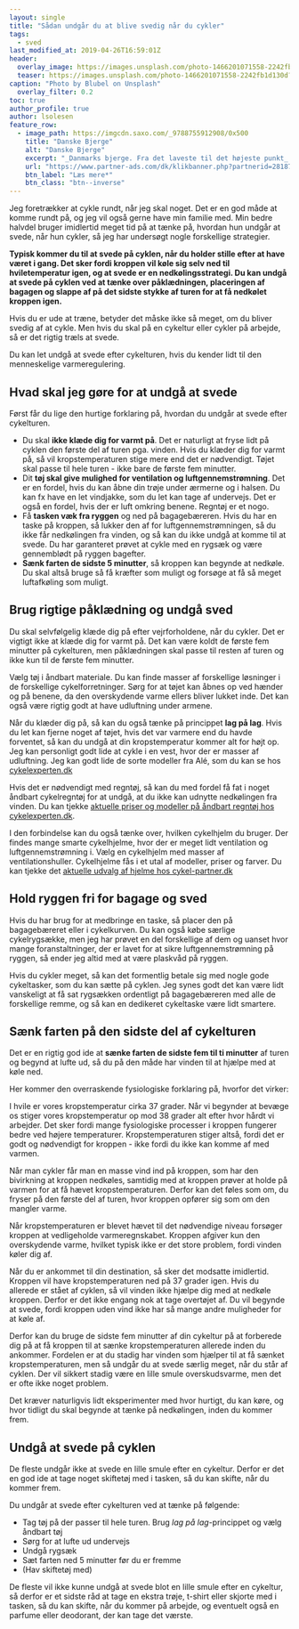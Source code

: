 ```yaml
---
layout: single
title: "Sådan undgår du at blive svedig når du cykler"
tags:
  - sved
last_modified_at: 2019-04-26T16:59:01Z
header:
  overlay_image: https://images.unsplash.com/photo-1466201071558-2242fb1d130d?ixlib=rb-1.2.1&ixid=eyJhcHBfaWQiOjEyMDd9&auto=format&fit=crop&w=1650&q=80
  teaser: https://images.unsplash.com/photo-1466201071558-2242fb1d130d?ixlib=rb-1.2.1&ixid=eyJhcHBfaWQiOjEyMDd9&auto=format&fit=crop&w=400&q=80  
caption: "Photo by Blubel on Unsplash"
  overlay_filter: 0.2
toc: true
author_profile: true
author: lsolesen
feature_row:
  - image_path: https://imgcdn.saxo.com/_9788755912908/0x500
    title: "Danske Bjerge"
    alt: "Danske Bjerge"
    excerpt: "_Danmarks bjerge. Fra det laveste til det højeste punkt_ er en utrolig flot og oplysende bog med over 500 farverige fotos. Bogen giver en indsigt i landets 117 bjerge, fra Harehøj på 3 meter til Danmarks højeste punkt, Møllehøj. Hvert bjerg er beskrevet med historiske oplysninger, fakta og lokale anekdoter, som gør bogen hyggelig, underholdende oplysende at læse i."
    url: "https://www.partner-ads.com/dk/klikbanner.php?partnerid=28187&bannerid=43262&htmlurl=https://www.saxo.com/dk/danmarks-bjerge_roger-pihl_haeftet_9788755912908"
    btn_label: "Læs mere*"
    btn_class: "btn--inverse"
---
```


Jeg foretrækker at cykle rundt, når jeg skal noget. Det er en god måde at komme rundt på, og jeg vil også gerne have min familie med. Min bedre halvdel bruger imidlertid meget tid på at tænke på, hvordan hun undgår at svede, når hun cykler, så jeg har undersøgt nogle forskellige strategier.

**Typisk kommer du til at svede på cyklen, når du holder stille efter at have været i gang. Det sker fordi kroppen vil køle sig selv ned til hviletemperatur igen, og at svede er en nedkølingsstrategi. Du kan undgå at svede på cyklen ved at tænke over påklædningen, placeringen af bagagen og slappe af på det sidste stykke af turen for at få nedkølet kroppen igen.**

Hvis du er ude at træne, betyder det måske ikke så meget, om du bliver svedig af at cykle. Men hvis du skal på en cykeltur eller cykler på arbejde, så er det rigtig træls at svede. 

Du kan let undgå at svede efter cykelturen, hvis du kender lidt til den menneskelige varmeregulering.

## Hvad skal jeg gøre for at undgå at svede

Først får du lige den hurtige forklaring på, hvordan du undgår at svede efter cykelturen.

- Du skal **ikke klæde dig for varmt på**. Det er naturligt at fryse lidt på cyklen den første del af turen pga. vinden. Hvis du klæder dig for varmt på, så vil kropstemperaturen stige mere end det er nødvendigt. Tøjet skal passe til hele turen - ikke bare de første fem minutter.
- Dit **tøj skal give mulighed for ventilation og luftgennemstrømning**. Det er en fordel, hvis du kan åbne din trøje under ærmerne og i halsen. Du kan fx have en let vindjakke, som du let kan tage af undervejs. Det er også en fordel, hvis der er luft omkring benene. Regntøj er et nogo.
- Få **tasken væk fra ryggen** og ned på bagagebæreren. Hvis du har en taske på kroppen, så lukker den af for luftgennemstrømningen, så du ikke får nedkølingen fra vinden, og så kan du ikke undgå at komme til at svede. Du har garanteret prøvet at cykle med en rygsæk og være gennemblødt på ryggen bagefter.
- **Sænk farten de sidste 5 minutter**, så kroppen kan begynde at nedkøle. Du skal altså bruge så få kræfter som muligt og forsøge at få så meget luftafkøling som muligt.

## Brug rigtige påklædning og undgå sved

Du skal selvfølgelig klæde dig på efter vejrforholdene, når du cykler. Det er vigtigt ikke at  klæde dig for varmt på. Det kan være koldt de første fem minutter på cykelturen, men påklædningen skal passe til resten af turen og ikke kun til de første fem minutter.

Vælg tøj i åndbart materiale. Du kan finde masser af forskellige løsninger i de forskellige cykelforretninger. Sørg for at tøjet kan åbnes op ved hænder og på benene, da den overskydende varme ellers bliver lukket inde. Det kan også være rigtig godt at have udluftning under armene.

Når du klæder dig på, så kan du også tænke på princippet **lag på lag**. Hvis du let kan fjerne noget af tøjet, hvis det var varmere end du havde forventet, så kan du undgå at din kropstemperatur kommer alt for højt op. Jeg kan personligt godt lide at cykle i en vest, hvor der er masser af udluftning. Jeg kan godt lide de sorte modeller fra Alé, som du kan se hos [cykelexperten.dk](https://www.partner-ads.com/dk/klikbanner.php?partnerid=28187&bannerid=35898&htmlurl=https://cykelexperten.dk/regntoej-vind/?pa_cx-aarstid=sommer?source=partner-ads)

Hvis det er nødvendigt med regntøj, så kan du med fordel få fat i noget åndbart cykelregntøj for at undgå, at du ikke kan udnytte nedkølingen fra vinden. Du kan tjekke [aktuelle priser og modeller på åndbart regntøj hos cykelexperten.dk](https://www.partner-ads.com/dk/klikbanner.php?partnerid=28187&bannerid=35898&htmlurl=https://cykelexperten.dk/regntoej-vind/?source=partner-ads).

I den forbindelse kan du også tænke over, hvilken cykelhjelm du bruger. Der findes mange smarte cykelhjelme, hvor der er meget lidt ventilation og luftgennemstrømning i. Vælg en cykelhjelm med masser af ventilationshuller. Cykelhjelme fås i et utal af modeller, priser og farver. Du kan tjekke det [aktuelle udvalg af hjelme hos cykel-partner.dk](https://www.partner-ads.com/dk/klikbanner.php?partnerid=28187&bannerid=16446&htmlurl=https://www.cykelpartner.dk/cykelhjelme)

## Hold ryggen fri for bagage og sved

Hvis du har brug for at medbringe en taske, så placer den på bagagebæreret eller i cykelkurven. Du kan også købe særlige cykelrygsække, men jeg har prøvet en del forskellige af dem og uanset hvor mange foranstaltninger, der er lavet for at sikre luftgennemstrømning på ryggen, så ender jeg altid med at være plaskvåd på ryggen.

Hvis du cykler meget, så kan det formentlig betale sig med nogle gode cykeltasker, som du kan sætte på cyklen. Jeg synes godt det kan være lidt vanskeligt at få sat rygsækken ordentligt på bagagebæreren med alle de forskellige remme, og så kan en dedikeret cykeltaske være lidt smartere.

## Sænk farten på den sidste del af cykelturen

Det er en rigtig god ide at **sænke farten de sidste fem til ti minutter** af turen og begynd at lufte ud, så du på den måde har vinden til at hjælpe med at køle ned.

Her kommer den overraskende fysiologiske forklaring på, hvorfor det virker:

I hvile er vores kropstemperatur cirka 37 grader. Når vi begynder at bevæge os stiger vores kropstemperatur op mod 38 grader alt efter hvor hårdt vi arbejder. Det sker fordi mange fysiologiske processer i kroppen fungerer bedre ved højere temperaturer. Kropstemperaturen stiger altså, fordi det er godt og nødvendigt for kroppen - ikke fordi du ikke kan komme af med varmen.

Når man cykler får man en masse vind ind på kroppen, som har den bivirkning at kroppen nedkøles, samtidig med at kroppen prøver at holde på varmen for at få hævet kropstemperaturen. Derfor kan det føles som om, du fryser på den første del af turen, hvor kroppen opfører sig som om den mangler varme.

Når kropstemperaturen er blevet hævet til det nødvendige niveau forsøger kroppen at vedligeholde varmeregnskabet. Kroppen afgiver kun den overskydende varme, hvilket typisk ikke er det store problem, fordi vinden køler dig af.

Når du er ankommet til din destination, så sker det modsatte imidlertid. Kroppen vil have kropstemperaturen ned på 37 grader igen. Hvis du allerede er stået af cyklen, så vil vinden ikke hjælpe dig med at nedkøle kroppen. Derfor er det ikke engang nok at tage overtøjet af. Du vil begynde at svede, fordi kroppen uden vind ikke har så mange andre muligheder for at køle af.

Derfor kan du bruge de sidste fem minutter af din cykeltur på at forberede dig på at få kroppen til at sænke kropstemperaturen allerede inden du ankommer. Fordelen er at du stadig har vinden som hjælper til at få sænket kropstemperaturen, men så undgår du at svede særlig meget, når du står af cyklen. Der vil sikkert stadig være en lille smule overskudsvarme, men det er ofte ikke noget problem. 

Det kræver naturligvis lidt eksperimenter med hvor hurtigt, du kan køre, og hvor tidligt du skal begynde at tænke på nedkølingen, inden du kommer frem.

## Undgå at svede på cyklen

De fleste undgår ikke at svede en lille smule efter en cykeltur. Derfor er det en god ide at tage noget skiftetøj med i tasken, så du kan skifte, når du kommer frem. 
 
Du undgår at svede efter cykelturen ved at tænke på følgende:

- Tag tøj på der passer til hele turen. Brug _lag på lag_-princippet og vælg åndbart tøj
- Sørg for at lufte ud undervejs
- Undgå rygsæk
- Sæt farten ned 5 minutter før du er fremme
- (Hav skiftetøj med)

De fleste vil ikke kunne undgå at svede blot en lille smule efter en cykeltur, så derfor er et sidste råd at tage en ekstra trøje, t-shirt eller skjorte med i tasken, så du kan skifte, når du kommer på arbejde, og eventuelt også en parfume eller deodorant, der kan tage det værste.
